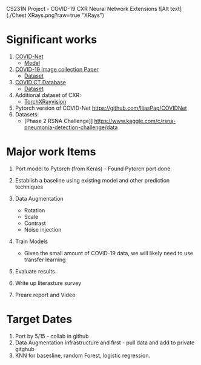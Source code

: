 CS231N Project - COVID-19 CXR Neural Network Extensions
![Alt text](./Chest XRays.png?raw=true "XRays")

Significant works
=================
1. [COVID-Net](https://arxiv.org/pdf/2003.09871.pdf)
   * [Model](https://github.com/lindawangg/COVID-Net)
2. [COVID-19 Image collection Paper](https://arxiv.org/pdf/2003.11597.pdf)
   * [Dataset](https://github.com/ieee8023/covid-chestxray-dataset)
3. [COVID CT Database](https://arxiv.org/pdf/2003.13865.pdf)
   * [Dataset](https://github.com/UCSD-AI4H/COVID-CT)
4. Additional dataset of CXR:
   * [TorchXRayvision](https://github.com/mlmed/torchxrayvision)
5. Pytorch version of COVID-Net https://github.com/IliasPap/COVIDNet
6. Datasets:
   * [Phase 2 RSNA Challenge]] https://www.kaggle.com/c/rsna-pneumonia-detection-challenge/data

Major work Items
================
1. Port model to Pytorch (from Keras) - Found Pytorch port done.
2. Establish a baseline using existing model and other prediction techniques
3. Data Augmentation
   * Rotation
   * Scale
   * Contrast
   * Noise injection

4. Train Models
    * Given the small amount of COVID-19 data, we will likely need to use transfer learning
5. Evaluate results
6. Write up literasture survey
7. Preare report and Video

Target Dates
============
1. Port by 5/15 - collab in github
2. Data Augmentation infrastructure and first - pull data and add to private gitghub
3. KNN for basesline, random Forest, logistic regression.
